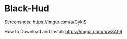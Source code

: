 # Black-Hud
Screenshots: https://imgur.com/a/CykiS

How to Download and Install: https://imgur.com/a/w3Ah6
